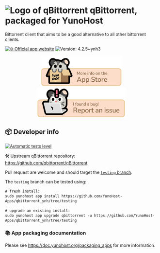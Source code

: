 <!--
N.B.: This README was automatically generated by <https://github.com/YunoHost/apps_tools/blob/main/readme_generator>
It shall NOT be edited by hand.
-->

<h1>
  <img src="https://raw.githubusercontent.com/YunoHost/apps/master/logos/qbittorrent.png" width="32px" alt="Logo of qBittorrent">
  qBittorrent, packaged for YunoHost
</h1>

Bittorrent client that aims to be a good alternative to all other bittorrent clients.

[![🌐 Official app website](https://img.shields.io/badge/Official_app_website-darkgreen?style=for-the-badge)](https://www.qbittorrent.org)
![Version: 4.2.5~ynh3](https://img.shields.io/badge/Version-4.2.5~ynh3-rgba(0,150,0,1)?style=for-the-badge)

<div align="center">
<a href="https://apps.yunohost.org/app/qbittorrent"><img height="100px" src="https://github.com/YunoHost/yunohost-artwork/raw/refs/heads/main/badges/neopossum-badges/badge_more_info_on_the_appstore.svg"/></a>
<a href="https://github.com/YunoHost-Apps/qbittorrent_ynh/issues"><img height="100px" src="https://github.com/YunoHost/yunohost-artwork/raw/refs/heads/main/badges/neopossum-badges/badge_report_an_issue.svg"/></a>
</div>

## 📦 Developer info

[![Automatic tests level](https://apps.yunohost.org/badge/cilevel/qbittorrent)](https://ci-apps.yunohost.org/ci/apps/qbittorrent/)

🛠️ Upstream qBittorrent repository: <https://github.com/qbittorrent/qBittorrent>

Pull request are welcome and should target the [`testing` branch](https://github.com/YunoHost-Apps/qbittorrent_ynh/tree/testing).

The `testing` branch can be tested using:
```
# fresh install:
sudo yunohost app install https://github.com/YunoHost-Apps/qbittorrent_ynh/tree/testing

# upgrade an existing install:
sudo yunohost app upgrade qbittorrent -u https://github.com/YunoHost-Apps/qbittorrent_ynh/tree/testing
```

### 📚 App packaging documentation

Please see <https://doc.yunohost.org/packaging_apps> for more information.